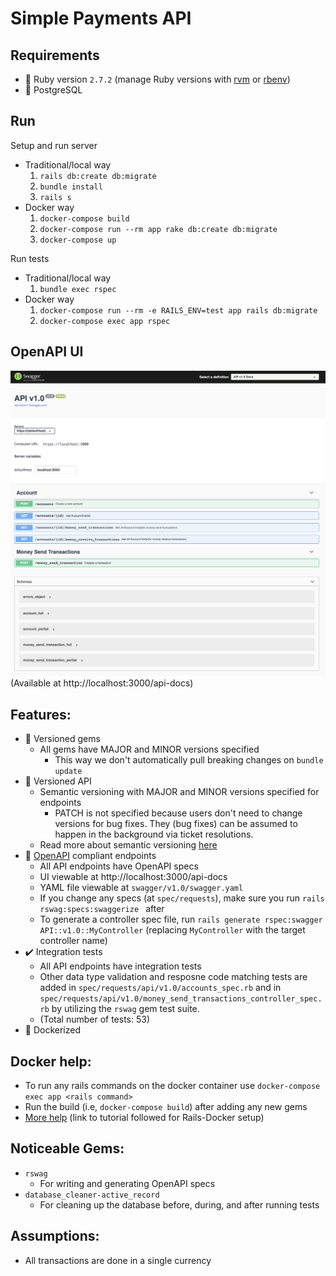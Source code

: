 # Simple Payments API

## Requirements
- :gem: Ruby version `2.7.2` (manage Ruby versions with [rvm](https://rvm.io/) or [rbenv](https://github.com/rbenv/rbenv))
- :elephant: PostgreSQL

## Run
Setup and run server
- Traditional/local way
  1. `rails db:create db:migrate`
  2. `bundle install`
  3. `rails s`
- Docker way
  1. `docker-compose build`
  2. `docker-compose run --rm app rake db:create db:migrate`
  3. `docker-compose up`

Run tests
- Traditional/local way
  1. `bundle exec rspec`
- Docker way
  1. `docker-compose run --rm -e RAILS_ENV=test app rails db:migrate`
  2. `docker-compose exec app rspec`

## OpenAPI UI
![swagger ui](./public/swagger_ui.png)
(Available at http://localhost:3000/api-docs) 

## Features:
- :gem: Versioned gems
  - All gems have MAJOR and MINOR versions specified
    - This way we don't automatically pull breaking changes on `bundle update`
- :memo: Versioned API
  - Semantic versioning with MAJOR and MINOR versions specified for endpoints
    - PATCH is not specified because users don't need to change versions for bug fixes. They (bug fixes) can be assumed to happen in the background via ticket resolutions.
  - Read more about semantic versioning [here](https://semver.org/)
- :page_with_curl: [OpenAPI](https://swagger.io/specification/) compliant endpoints
  - All API endpoints have OpenAPI specs
  - UI viewable at http://localhost:3000/api-docs
  - YAML file viewable at `swagger/v1.0/swagger.yaml`
  - If you change any specs (at `spec/requests`), make sure you run `rails rswag:specs:swaggerize ` after
  - To generate a controller spec file, run `rails generate rspec:swagger API::v1.0::MyController` (replacing `MyController` with the target controller name)
- :heavy_check_mark: Integration tests
  - All API endpoints have integration tests
  - Other data type validation and resposne code matching tests are added in `spec/requests/api/v1.0/accounts_spec.rb` and in `spec/requests/api/v1.0/money_send_transactions_controller_spec.rb` by utilizing the `rswag` gem test suite.
  - (Total number of tests: 53)
- :whale: Dockerized

## Docker help:
- To run any rails commands on the docker container use `docker-compose exec app <rails command>`
- Run the build (i.e, `docker-compose build`) after adding any new gems 
- [More help](https://gist.github.com/pedrowss/b0321b028a7ddadb69ea813a297c9c6b) (link to tutorial followed for Rails-Docker setup)

## Noticeable Gems:
- `rswag`
  - For writing and generating OpenAPI specs
- `database_cleaner-active_record`
  - For cleaning up the database before, during, and after running tests

## Assumptions:
- All transactions are done in a single currency

